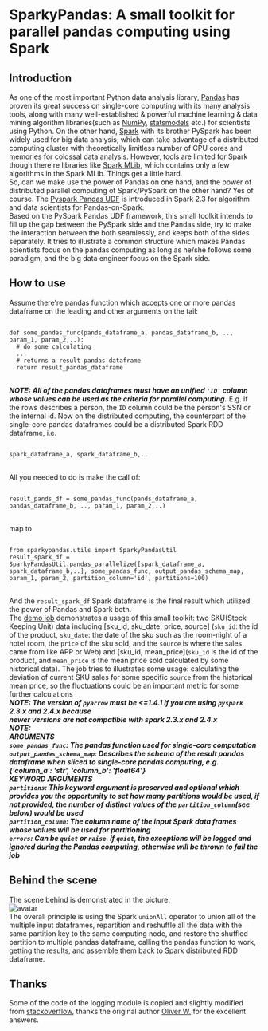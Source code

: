 # SparkyPandas: A small toolkit for parallel pandas computing using Spark
## Introduction
As one of the most important Python data analysis library, [Pandas](https://pandas.pydata.org/) has proven its great 
success on single-core computing with its many analysis tools, along with many well-established & powerful machine
learning & data mining algorithm libraries(such as [NumPy](https://numpy.org/), [statsmodels](https://www.statsmodels.org/stable/index.html) etc.) for scientists using Python. On the other hand,
[Spark](https://spark.apache.org/) with its brother PySpark has been widely used for big data analysis, which can take advantage
of a distributed computing cluster with theoretically limitless number of CPU cores and memories for colossal data analysis.
However, tools are limited for Spark though there're libraries like [Spark MLib](https://spark.apache.org/mllib/), which contains
only a few algorithms in the Spark MLib. Things get a little hard.<br/>
So, can we make use the power of Pandas on one hand, and the power of distributed parallel computing of Spark/PySpark on the
other hand? Yes of course. The [Pyspark Pandas UDF](https://databricks.com/blog/2017/10/30/introducing-vectorized-udfs-for-pyspark.html)
is introduced in Spark 2.3 for algorithm and data scientists for Pandas-on-Spark. <br/>
Based on the PySpark Pandas UDF framework,
this small toolkit intends to fill up the gap between the PySpark side and the Pandas side, try to make the interaction between
the both seamlessly, and keeps both of the sides separately. It tries to illustrate a common structure which makes Pandas scientists focus on the pandas computing as long as
he/she follows some paradigm, and the big data engineer focus on the Spark side.
## How to use
Assume there're pandas function which accepts one or more pandas dataframe on the leading and other arguments on the tail:</br>
<pre>
<code>
def some_pandas_func(pands_dataframe_a, pandas_dataframe_b, .., param_1, param_2,..):
  # do some calculating
  ...
  # returns a result pandas dataframe
  return result_pandas_dataframe
</code>
</pre>
<em><strong>NOTE: All of the pandas dataframes must have an unified `'ID'` column whose values can be used as the criteria
for parallel computing.</strong></em> E.g. if the rows describes a person, the `ID` column could be the person's SSN
or the internal id. Now on the distributed computing, the counterpart of the single-core pandas dataframes could be a
distributed Spark RDD dataframe, i.e.
<pre>
<code>
spark_dataframe_a, spark_dataframe_b,..
</code>
</pre>
All you needed to do is make the call of:
<pre>
<code>
result_pands_df = some_pandas_func(pands_dataframe_a, pandas_dataframe_b, .., param_1, param_2,..)
</code>
</pre>
map to
<pre>
<code>
from sparkypandas.utils import SparkyPandasUtil
result_spark_df = SparkyPandasUtil.pandas_parallelize([spark_dataframe_a, spark_dataframe_b,..], some_pandas_func, output_pandas_schema_map, param_1, param_2, partition_column='id', partitions=100)
</code>
</pre>
And the `result_spark_df` Spark dataframe is the final result which utilized the power of Pandas and Spark both. <br/>
The [demo job](https://github.com/yangrenyong/sparkypandas/blob/master/demo_job/demo_job.py) demonstrates a usage of 
this small toolkit: two SKU(Stock Keeping Unit) data including [sku_id, sku_date, price, source] 
(`sku_id`: the id of the product, `sku_date`: the date of the sku such as the room-night 
of a hotel room, the `price` of the sku sold, and the `source` is where the sales came from like APP or Web) and 
[sku_id, mean_price](`sku_id` is the id of the product, and `mean_price` is the mean price sold calculated by some 
historical data). The job tries to illustrates some usage: calculating the deviation of current SKU sales for
some specific `source` from the historical mean price, so the fluctuations could be an important metric for some further
calculations <br/>
<em><strong>NOTE: The version of `pyarrow` must be <=1.4.1 if you are using `pyspark` 2.3.x and 2.4.x because  
newer versions are not compatible with spark 2.3.x and 2.4.x</strong></em> <br/>
<em><strong>NOTE: <br/>
<em>ARGUMENTS</em><br/>
`some_pandas_func`: The pandas function used for single-core computation <br/>
`output_pandas_schema_map`: Describes the schema of the result pandas dataframe when sliced to single-core pandas computing,
e.g. {'column_a': 'str', 'column_b': 'float64'} <br/>
<em>KEYWORD ARGUMENTS</em><br/>
`partitions`: This keyword argument is preserved and optional which provides you the opportunity to set 
how many partitions would be used, if not provided, the number of distinct values of the `partition_column`(see below)
would be used <br/>
`partition_column`: The column name of the input Spark data frames whose values will be used for partitioning<br/>
`errors`: Can be `quiet` or `raise`. If `quiet`, the exceptions will be logged and ignored during the Pandas computing,
otherwise will be thrown to fail the job
</strong></em>
## Behind the scene
The scene behind is demonstrated in the picture:<br/>
![avatar](https://github.com/yangrenyong/sparkypandas/blob/master/parallel_pandas.png)</br>
The overall principle is using the Spark `unionAll` operator to union all of the multiple input dataframes, repartition
and reshuffle all the data with the same partition key to the same computing node, and restore the shuffled partition
to multiple pandas dataframe, calling the pandas function to work, getting the results, and assemble them back to Spark
distributed RDD dataframe.
## Thanks
Some of the code of the logging module is copied and slightly modified from
 [stackoverflow](https://stackoverflow.com/questions/40806225/pyspark-logging-from-the-executor), thanks
 the original author [Oliver W.](https://stackoverflow.com/users/2476444/oliver-w) for the excellent answers.